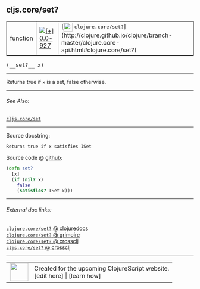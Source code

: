 ## cljs.core/set?



 <table border="1">
<tr>
<td>function</td>
<td><a href="https://github.com/cljsinfo/cljs-api-docs/tree/0.0-927"><img valign="middle" alt="[+] 0.0-927" title="Added in 0.0-927" src="https://img.shields.io/badge/+-0.0--927-lightgrey.svg"></a> </td>
<td>
[<img height="24px" valign="middle" src="http://i.imgur.com/1GjPKvB.png"> <samp>clojure.core/set?</samp>](http://clojure.github.io/clojure/branch-master/clojure.core-api.html#clojure.core/set?)
</td>
</tr>
</table>


 <samp>
(__set?__ x)<br>
</samp>

---

Returns true if `x` is a set, false otherwise.

---


###### See Also:

[`cljs.core/set`](cljs.core_set.md)<br>

---


Source docstring:

```
Returns true if x satisfies ISet
```


Source code @ [github](https://github.com/clojure/clojurescript/blob/r1006/src/cljs/cljs/core.cljs#L595-L600):

```clj
(defn set?
  [x]
  (if (nil? x)
    false
    (satisfies? ISet x)))
```

<!--
Repo - tag - source tree - lines:

 <pre>
clojurescript @ r1006
└── src
    └── cljs
        └── cljs
            └── <ins>[core.cljs:595-600](https://github.com/clojure/clojurescript/blob/r1006/src/cljs/cljs/core.cljs#L595-L600)</ins>
</pre>

-->

---



###### External doc links:

[`clojure.core/set?` @ clojuredocs](http://clojuredocs.org/clojure.core/set_q)<br>
[`clojure.core/set?` @ grimoire](http://conj.io/store/v1/org.clojure/clojure/1.7.0-beta3/clj/clojure.core/set%3F/)<br>
[`clojure.core/set?` @ crossclj](http://crossclj.info/fun/clojure.core/set%3F.html)<br>
[`cljs.core/set?` @ crossclj](http://crossclj.info/fun/cljs.core.cljs/set%3F.html)<br>

---

 <table>
<tr><td>
<img valign="middle" align="right" width="48px" src="http://i.imgur.com/Hi20huC.png">
</td><td>
Created for the upcoming ClojureScript website.<br>
[edit here] | [learn how]
</td></tr></table>

[edit here]:https://github.com/cljsinfo/cljs-api-docs/blob/master/cljsdoc/cljs.core_setQMARK.cljsdoc
[learn how]:https://github.com/cljsinfo/cljs-api-docs/wiki/cljsdoc-files

<!--

This information was too distracting to show to readers, but I'll leave it
commented here since it is helpful to:

- pretty-print the data used to generate this document
- and show how to retrieve that data



The API data for this symbol:

```clj
{:description "Returns true if `x` is a set, false otherwise.",
 :ns "cljs.core",
 :name "set?",
 :signature ["[x]"],
 :history [["+" "0.0-927"]],
 :type "function",
 :related ["cljs.core/set"],
 :full-name-encode "cljs.core_setQMARK",
 :source {:code "(defn set?\n  [x]\n  (if (nil? x)\n    false\n    (satisfies? ISet x)))",
          :title "Source code",
          :repo "clojurescript",
          :tag "r1006",
          :filename "src/cljs/cljs/core.cljs",
          :lines [595 600]},
 :full-name "cljs.core/set?",
 :clj-symbol "clojure.core/set?",
 :docstring "Returns true if x satisfies ISet"}

```

Retrieve the API data for this symbol:

```clj
;; from Clojure REPL
(require '[clojure.edn :as edn])
(-> (slurp "https://raw.githubusercontent.com/cljsinfo/cljs-api-docs/catalog/cljs-api.edn")
    (edn/read-string)
    (get-in [:symbols "cljs.core/set?"]))
```

-->
